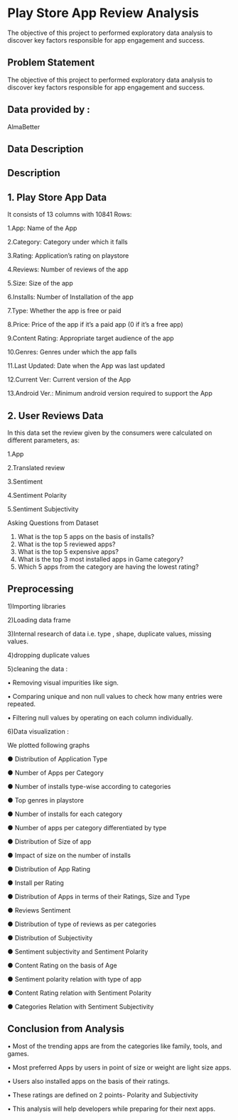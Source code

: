 
# Play Store App Review Analysis



The objective of this project to performed exploratory data analysis to discover key factors responsible for app engagement and success.


## Problem Statement
The objective of this project to performed exploratory data analysis to discover key factors responsible for app engagement and success.

## Data provided by :
AlmaBetter

## Data Description

## Description

## 1. Play Store App Data

It consists of 13 columns with 10841 Rows:

1.App: Name of the App

2.Category: Category under which it falls

3.Rating: Application’s rating on playstore

4.Reviews: Number of reviews of the app

5.Size: Size of the app

6.Installs: Number of Installation of the app

7.Type: Whether the app is free or paid

8.Price: Price of the app if it’s a paid app (0 if it’s a free app)

9.Content Rating: Appropriate target audience of the app

10.Genres: Genres under which the app falls

11.Last Updated: Date when the App was last updated

12.Current Ver: Current version of the App

13.Android Ver.: Minimum android version required to support the App

## 2. User Reviews Data

In this data set the review given by the consumers were calculated on different parameters, as:

1.App

2.Translated review

3.Sentiment

4.Sentiment Polarity

5.Sentiment Subjectivity

Asking Questions from Dataset
1.	What is the top 5 apps on the basis of installs?
2.	What is the top 5 reviewed apps?
3.	What is the top 5 expensive apps?
4.	What is the top 3 most installed apps in Game category?
5.	Which 5 apps from the category are having the lowest rating?

## Preprocessing

1)Importing libraries

2)Loading data frame

3)Internal research of data i.e. type , shape, duplicate values, missing values.

4)dropping duplicate values

5)cleaning the data : 

•	Removing visual impurities like sign.

•	Comparing unique and non null values to check how many entries were repeated.

•	Filtering null values by operating on each column individually.

6)Data visualization :

We plotted following graphs

●	Distribution of Application Type

●	Number of Apps per Category

●	Number of installs type-wise according to categories

●	Top genres in playstore

●	Number of installs for each category

●	Number of apps per category differentiated by type

●	Distribution of Size of app

●	Impact of size on the number of installs

●	Distribution of App Rating

●	Install per Rating

●	Distribution of Apps in terms of their Ratings, Size and Type

●	Reviews Sentiment

●	Distribution of type of reviews as per categories

●	Distribution of Subjectivity

●	Sentiment subjectivity and Sentiment Polarity

●	Content Rating on the basis of Age

●	Sentiment polarity relation with type of app

●	Content Rating relation with Sentiment Polarity

●	Categories Relation with Sentiment Subjectivity

## Conclusion from Analysis

•	Most of the trending apps are from the categories like family, tools, and games.

•	Most preferred Apps by users in point of size or weight are light size apps.

•	Users also installed apps on the basis of their ratings.

•	These ratings are defined on 2 points- Polarity and Subjectivity

•	This analysis will help developers while preparing for their next apps.
